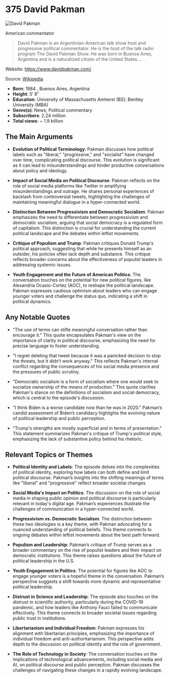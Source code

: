 # 375 David Pakman


![David Pakman](https://encrypted-tbn0.gstatic.com/licensed-image?q=tbn:ANd9GcQCg0570JylsKJwXvN155pYHDdsnqLaDWZf95CRVXA5PgkFIFy1LwBvOeA2-kru2WwWkF0e&s=19)

American commentator

> David Pakman is an Argentinian-American talk show host and progressive political commentator. He is the host of the talk radio program The David Pakman Show. He was born in Buenos Aires, Argentina and is a naturalized citizen of the United States....

Website: https://www.davidpakman.com/

Source: [Wikipedia](https://en.wikipedia.org/wiki/David_Pakman)

- **Born**: 1984 , Buenos Aires, Argentina
- **Height**: 5′ 8″
- **Education**: University of Massachusetts Amherst (BS); Bentley University (MBA)
- **Genre(s)**: News; Political commentary
- **Subscribers**: 2.24 million
- **Total views**: ~ 1.9 billion


## The Main Arguments

- **Evolution of Political Terminology**: Pakman discusses how political labels such as "liberal," "progressive," and "socialist" have changed over time, complicating political discourse. This evolution is significant as it can lead to misunderstandings and hinder productive conversations about policy and ideology.

- **Impact of Social Media on Political Discourse**: Pakman reflects on the role of social media platforms like Twitter in amplifying misunderstandings and outrage. He shares personal experiences of backlash from controversial tweets, highlighting the challenges of maintaining meaningful dialogue in a hyper-connected world.

- **Distinction Between Progressivism and Democratic Socialism**: Pakman emphasizes the need to differentiate between progressivism and democratic socialism, arguing that social democracy is a regulated form of capitalism. This distinction is crucial for understanding the current political landscape and the debates within leftist movements.

- **Critique of Populism and Trump**: Pakman critiques Donald Trump's political approach, suggesting that while he presents himself as an outsider, his policies often lack depth and substance. This critique reflects broader concerns about the effectiveness of populist leaders in addressing systemic issues.

- **Youth Engagement and the Future of American Politics**: The conversation touches on the potential for new political figures, like Alexandria Ocasio-Cortez (AOC), to reshape the political landscape. Pakman expresses cautious optimism about leaders who can engage younger voters and challenge the status quo, indicating a shift in political dynamics.

## Any Notable Quotes

- "The use of terms can stifle meaningful conversation rather than encourage it."
  This quote encapsulates Pakman's view on the importance of clarity in political discourse, emphasizing the need for precise language to foster understanding.

- "I regret deleting that tweet because it was a panicked decision to stop the threats, but it didn’t work anyway."
  This reflects Pakman's internal conflict regarding the consequences of his social media presence and the pressures of public scrutiny.

- "Democratic socialism is a form of socialism where one would seek to socialize ownership of the means of production."
  This quote clarifies Pakman's stance on the definitions of socialism and social democracy, which is central to the episode's discussion.

- "I think Biden is a worse candidate now than he was in 2020."
  Pakman’s candid assessment of Biden’s candidacy highlights the evolving nature of political leadership and public perception.

- "Trump's strengths are mostly superficial and in terms of presentation."
  This statement summarizes Pakman's critique of Trump's political style, emphasizing the lack of substantive policy behind his rhetoric.

## Relevant Topics or Themes

- **Political Identity and Labels**: The episode delves into the complexities of political identity, exploring how labels can both define and limit political discourse. Pakman’s insights into the shifting meanings of terms like "liberal" and "progressive" reflect broader societal changes.

- **Social Media's Impact on Politics**: The discussion on the role of social media in shaping public opinion and political discourse is particularly relevant in today's digital age. Pakman’s experiences illustrate the challenges of communication in a hyper-connected world.

- **Progressivism vs. Democratic Socialism**: The distinction between these two ideologies is a key theme, with Pakman advocating for a nuanced understanding of political beliefs. This theme connects to ongoing debates within leftist movements about the best path forward.

- **Populism and Leadership**: Pakman’s critique of Trump serves as a broader commentary on the rise of populist leaders and their impact on democratic institutions. This theme raises questions about the future of political leadership in the U.S.

- **Youth Engagement in Politics**: The potential for figures like AOC to engage younger voters is a hopeful theme in the conversation. Pakman’s perspective suggests a shift towards more dynamic and representative political leadership.

- **Distrust in Science and Leadership**: The episode also touches on the distrust in scientific authority, particularly during the COVID-19 pandemic, and how leaders like Anthony Fauci failed to communicate effectively. This theme connects to broader societal issues regarding public trust in institutions.

- **Libertarianism and Individual Freedom**: Pakman expresses his alignment with libertarian principles, emphasizing the importance of individual freedom and anti-authoritarianism. This perspective adds depth to the discussion on political identity and the role of government.

- **The Role of Technology in Society**: The conversation touches on the implications of technological advancements, including social media and AI, on political discourse and public perception. Pakman discusses the challenges of navigating these changes in a rapidly evolving landscape.
